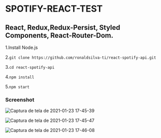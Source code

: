 
# SPOTIFY-REACT-TEST

## React, Redux,Redux-Persist, Styled Components, React-Router-Dom.

1.Install Node.js

2.```git clone https://github.com/ronaldsilva-ti/react-spotify-api.git```

3.```cd react-spotify-api```

4.```npm install```

5.```npm start ```


### Screenshot

![Captura de tela de 2021-01-23 17-45-39](https://user-images.githubusercontent.com/57809579/105614987-d9374180-5dab-11eb-9401-31e2e59077b1.png)

![Captura de tela de 2021-01-23 17-45-47](https://user-images.githubusercontent.com/57809579/105614998-e9e7b780-5dab-11eb-81c9-78bcbc17a661.png)

![Captura de tela de 2021-01-23 17-46-08](https://user-images.githubusercontent.com/57809579/105615002-f53ae300-5dab-11eb-968f-e7a7dd9325ba.png)
